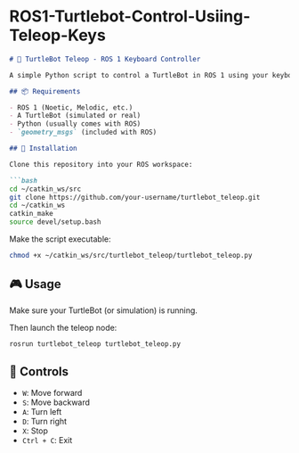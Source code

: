 # ROS1-Turtlebot-Control-Usiing-Teleop-Keys


````markdown
# 🐢 TurtleBot Teleop - ROS 1 Keyboard Controller

A simple Python script to control a TurtleBot in ROS 1 using your keyboard (WASD-style teleoperation).

## 📦 Requirements

- ROS 1 (Noetic, Melodic, etc.)
- A TurtleBot (simulated or real)
- Python (usually comes with ROS)
- `geometry_msgs` (included with ROS)

## 🚀 Installation

Clone this repository into your ROS workspace:

```bash
cd ~/catkin_ws/src
git clone https://github.com/your-username/turtlebot_teleop.git
cd ~/catkin_ws
catkin_make
source devel/setup.bash
````

Make the script executable:

```bash
chmod +x ~/catkin_ws/src/turtlebot_teleop/turtlebot_teleop.py
```

## 🎮 Usage

Make sure your TurtleBot (or simulation) is running.

Then launch the teleop node:

```bash
rosrun turtlebot_teleop turtlebot_teleop.py
```

## 🧭 Controls

* `W`: Move forward
* `S`: Move backward
* `A`: Turn left
* `D`: Turn right
* `X`: Stop
* `Ctrl + C`: Exit

